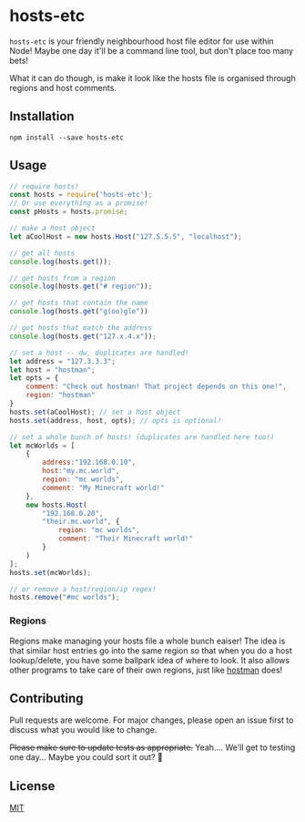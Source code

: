 # hosts-etc

`hosts-etc` is your friendly neighbourhood host file editor for use within Node! Maybe one day it'll be a command line tool, but don't place too many bets!

What it can do though, is make it look like the hosts file is organised through regions and host comments.

## Installation

```console
npm install --save hosts-etc
```

## Usage

```javascript
// require hosts!
const hosts = require('hosts-etc');
// Or use everything as a promise!
const pHosts = hosts.promise;

// make a host object
let aCoolHost = new hosts.Host("127.5.5.5", "localhost");

// get all hosts
console.log(hosts.get());

// get hosts from a region
console.log(hosts.get("# region"));

// get hosts that contain the name
console.log(hosts.get("g(oo)gle"))

// get hosts that match the address
console.log(hosts.get("127.x.4.x"));

// set a host -- dw, duplicates are handled!
let address = "127.3.3.3";
let host = "hostman";
let opts = {
    comment: "Check out hostman! That project depends on this one!",
    region: "hostman"
}
hosts.set(aCoolHost); // set a host object
hosts.set(address, host, opts); // opts is optional!

// set a whole bunch of hosts! (duplicates are handled here too!)
let mcWorlds = [
    {
        address:"192.168.0.10",
        host:"my.mc.world",
        region: "mc worlds",
        comment: "My Minecraft world!"
    },
    new hosts.Host(
        "192.168.0.20",
        "their.mc.world", {
            region: "mc worlds",
            comment: "Their Minecraft world!"
        }
    )
];
hosts.set(mcWorlds);

// or remove a host/region/ip regex!
hosts.remove("#mc worlds");

```

### Regions

Regions make managing your hosts file a whole bunch eaiser! The idea is that similar host entries go into the same region so that when you do a host lookup/delete, you have some ballpark idea of where to look. It also allows other programs to take care of their own regions, just like [hostman](https://github.com/TheBrenny/hostman) does!

## Contributing
Pull requests are welcome. For major changes, please open an issue first to discuss what you would like to change.

~~Please make sure to update tests as appropriate.~~ Yeah.... We'll get to testing one day... Maybe you could sort it out? 🙏

## License
[MIT](https://choosealicense.com/licenses/mit/)